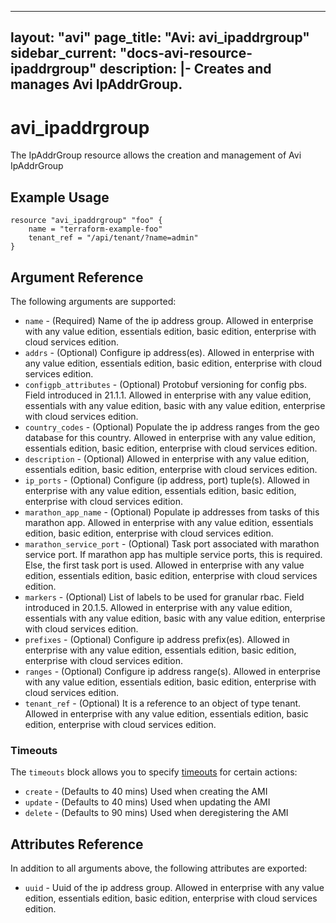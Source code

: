 <!--
    Copyright 2021 VMware, Inc.
    SPDX-License-Identifier: Mozilla Public License 2.0
-->
---
layout: "avi"
page_title: "Avi: avi_ipaddrgroup"
sidebar_current: "docs-avi-resource-ipaddrgroup"
description: |-
  Creates and manages Avi IpAddrGroup.
---

# avi_ipaddrgroup

The IpAddrGroup resource allows the creation and management of Avi IpAddrGroup

## Example Usage

```hcl
resource "avi_ipaddrgroup" "foo" {
    name = "terraform-example-foo"
    tenant_ref = "/api/tenant/?name=admin"
}
```

## Argument Reference

The following arguments are supported:

* `name` - (Required) Name of the ip address group. Allowed in enterprise with any value edition, essentials edition, basic edition, enterprise with cloud services edition.
* `addrs` - (Optional) Configure ip address(es). Allowed in enterprise with any value edition, essentials edition, basic edition, enterprise with cloud services edition.
* `configpb_attributes` - (Optional) Protobuf versioning for config pbs. Field introduced in 21.1.1. Allowed in enterprise with any value edition, essentials with any value edition, basic with any value edition, enterprise with cloud services edition.
* `country_codes` - (Optional) Populate the ip address ranges from the geo database for this country. Allowed in enterprise with any value edition, essentials edition, basic edition, enterprise with cloud services edition.
* `description` - (Optional) Allowed in enterprise with any value edition, essentials edition, basic edition, enterprise with cloud services edition.
* `ip_ports` - (Optional) Configure (ip address, port) tuple(s). Allowed in enterprise with any value edition, essentials edition, basic edition, enterprise with cloud services edition.
* `marathon_app_name` - (Optional) Populate ip addresses from tasks of this marathon app. Allowed in enterprise with any value edition, essentials edition, basic edition, enterprise with cloud services edition.
* `marathon_service_port` - (Optional) Task port associated with marathon service port. If marathon app has multiple service ports, this is required. Else, the first task port is used. Allowed in enterprise with any value edition, essentials edition, basic edition, enterprise with cloud services edition.
* `markers` - (Optional) List of labels to be used for granular rbac. Field introduced in 20.1.5. Allowed in enterprise with any value edition, essentials with any value edition, basic with any value edition, enterprise with cloud services edition.
* `prefixes` - (Optional) Configure ip address prefix(es). Allowed in enterprise with any value edition, essentials edition, basic edition, enterprise with cloud services edition.
* `ranges` - (Optional) Configure ip address range(s). Allowed in enterprise with any value edition, essentials edition, basic edition, enterprise with cloud services edition.
* `tenant_ref` - (Optional) It is a reference to an object of type tenant. Allowed in enterprise with any value edition, essentials edition, basic edition, enterprise with cloud services edition.


### Timeouts

The `timeouts` block allows you to specify [timeouts](https://www.terraform.io/docs/configuration/resources.html#timeouts) for certain actions:

* `create` - (Defaults to 40 mins) Used when creating the AMI
* `update` - (Defaults to 40 mins) Used when updating the AMI
* `delete` - (Defaults to 90 mins) Used when deregistering the AMI

## Attributes Reference

In addition to all arguments above, the following attributes are exported:

* `uuid` -  Uuid of the ip address group. Allowed in enterprise with any value edition, essentials edition, basic edition, enterprise with cloud services edition.

